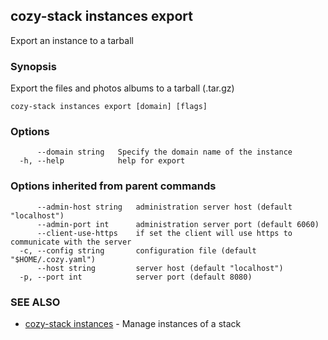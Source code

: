 ## cozy-stack instances export

Export an instance to a tarball

### Synopsis


Export the files and photos albums to a tarball (.tar.gz)

```
cozy-stack instances export [domain] [flags]
```

### Options

```
      --domain string   Specify the domain name of the instance
  -h, --help            help for export
```

### Options inherited from parent commands

```
      --admin-host string   administration server host (default "localhost")
      --admin-port int      administration server port (default 6060)
      --client-use-https    if set the client will use https to communicate with the server
  -c, --config string       configuration file (default "$HOME/.cozy.yaml")
      --host string         server host (default "localhost")
  -p, --port int            server port (default 8080)
```

### SEE ALSO
* [cozy-stack instances](cozy-stack_instances.md)	 - Manage instances of a stack

